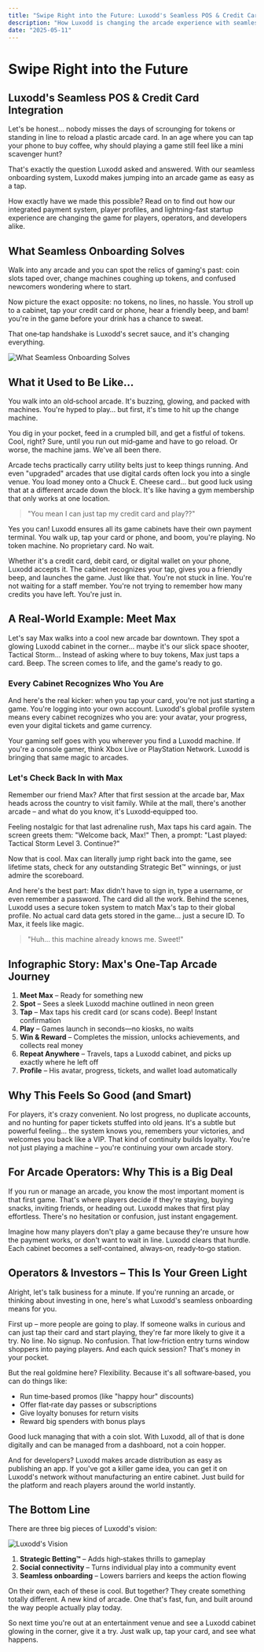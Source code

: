 ```yaml
---
title: "Swipe Right into the Future: Luxodd's Seamless POS & Credit Card Integration"
description: "How Luxodd is changing the arcade experience with seamless onboarding, global profiles, and instant play."
date: "2025-05-11"
---
```


# Swipe Right into the Future

## Luxodd's Seamless POS & Credit Card Integration

Let's be honest… nobody misses the days of scrounging for tokens or standing in line to reload a plastic arcade card. In an age where you can tap your phone to buy coffee, why should playing a game still feel like a mini scavenger hunt?

That's exactly the question Luxodd asked and answered. With our seamless onboarding system, Luxodd makes jumping into an arcade game as easy as a tap.

How exactly have we made this possible? Read on to find out how our integrated payment system, player profiles, and lightning-fast startup experience are changing the game for players, operators, and developers alike.

## What Seamless Onboarding Solves

Walk into any arcade and you can spot the relics of gaming's past: coin slots taped over, change machines coughing up tokens, and confused newcomers wondering where to start.

Now picture the exact opposite: no tokens, no lines, no hassle. You stroll up to a cabinet, tap your credit card or phone, hear a friendly beep, and bam! you're in the game before your drink has a chance to sweat.

That one‑tap handshake is Luxodd's secret sauce, and it's changing everything.

![What Seamless Onboarding Solves](./articles-images/swap-right-into-the-future/image1.png)

## What it Used to Be Like…

You walk into an old‑school arcade. It's buzzing, glowing, and packed with machines. You're hyped to play… but first, it's time to hit up the change machine.

You dig in your pocket, feed in a crumpled bill, and get a fistful of tokens. Cool, right? Sure, until you run out mid‑game and have to go reload. Or worse, the machine jams. We've all been there.

Arcade techs practically carry utility belts just to keep things running. And even "upgraded" arcades that use digital cards often lock you into a single venue. You load money onto a Chuck E. Cheese card… but good luck using that at a different arcade down the block. It's like having a gym membership that only works at one location.

> "You mean I can just tap my credit card and play??"

Yes you can! Luxodd ensures all its game cabinets have their own payment terminal. You walk up, tap your card or phone, and boom, you're playing. No token machine. No proprietary card. No wait.

Whether it's a credit card, debit card, or digital wallet on your phone, Luxodd accepts it. The cabinet recognizes your tap, gives you a friendly beep, and launches the game. Just like that. You're not stuck in line. You're not waiting for a staff member. You're not trying to remember how many credits you have left. You're just in.

## A Real‑World Example: Meet Max

Let's say Max walks into a cool new arcade bar downtown. They spot a glowing Luxodd cabinet in the corner… maybe it's our slick space shooter, Tactical Storm... Instead of asking where to buy tokens, Max just taps a card. Beep. The screen comes to life, and the game's ready to go.

### Every Cabinet Recognizes Who You Are

And here's the real kicker: when you tap your card, you're not just starting a game. You're logging into your own account. Luxodd's global profile system means every cabinet recognizes who you are: your avatar, your progress, even your digital tickets and game currency.

Your gaming self goes with you wherever you find a Luxodd machine. If you're a console gamer, think Xbox Live or PlayStation Network. Luxodd is bringing that same magic to arcades.

### Let's Check Back In with Max

Remember our friend Max? After that first session at the arcade bar, Max heads across the country to visit family. While at the mall, there's another arcade – and what do you know, it's Luxodd‑equipped too.

Feeling nostalgic for that last adrenaline rush, Max taps his card again. The screen greets them: "Welcome back, Max!" Then, a prompt: "Last played: Tactical Storm Level 3. Continue?"

Now that is cool. Max can literally jump right back into the game, see lifetime stats, check for any outstanding Strategic Bet™ winnings, or just admire the scoreboard.

And here's the best part: Max didn't have to sign in, type a username, or even remember a password. The card did all the work. Behind the scenes, Luxodd uses a secure token system to match Max's tap to their global profile. No actual card data gets stored in the game… just a secure ID. To Max, it feels like magic.

> "Huh… this machine already knows me. Sweet!"

## Infographic Story: Max's One-Tap Arcade Journey

1. **Meet Max** – Ready for something new
2. **Spot** – Sees a sleek Luxodd machine outlined in neon green
3. **Tap** – Max taps his credit card (or scans code). Beep! Instant confirmation
4. **Play** – Games launch in seconds—no kiosks, no waits
5. **Win & Reward** – Completes the mission, unlocks achievements, and collects real money
6. **Repeat Anywhere** – Travels, taps a Luxodd cabinet, and picks up exactly where he left off
7. **Profile** – His avatar, progress, tickets, and wallet load automatically

## Why This Feels So Good (and Smart)

For players, it's crazy convenient. No lost progress, no duplicate accounts, and no hunting for paper tickets stuffed into old jeans. It's a subtle but powerful feeling… the system knows you, remembers your victories, and welcomes you back like a VIP. That kind of continuity builds loyalty. You're not just playing a machine – you're continuing your own arcade story.

## For Arcade Operators: Why This is a Big Deal

If you run or manage an arcade, you know the most important moment is that first game. That's where players decide if they're staying, buying snacks, inviting friends, or heading out. Luxodd makes that first play effortless. There's no hesitation or confusion, just instant engagement.

Imagine how many players don't play a game because they're unsure how the payment works, or don't want to wait in line. Luxodd clears that hurdle. Each cabinet becomes a self‑contained, always‑on, ready‑to‑go station.

## Operators & Investors – This Is Your Green Light

Alright, let's talk business for a minute. If you're running an arcade, or thinking about investing in one, here's what Luxodd's seamless onboarding means for you.

First up – more people are going to play. If someone walks in curious and can just tap their card and start playing, they're far more likely to give it a try. No line. No signup. No confusion. That low‑friction entry turns window shoppers into paying players. And each quick session? That's money in your pocket.

But the real goldmine here? Flexibility. Because it's all software‑based, you can do things like:

- Run time‑based promos (like "happy hour" discounts)
- Offer flat‑rate day passes or subscriptions
- Give loyalty bonuses for return visits
- Reward big spenders with bonus plays

Good luck managing that with a coin slot. With Luxodd, all of that is done digitally and can be managed from a dashboard, not a coin hopper.

And for developers? Luxodd makes arcade distribution as easy as publishing an app. If you've got a killer game idea, you can get it on Luxodd's network without manufacturing an entire cabinet. Just build for the platform and reach players around the world instantly.

## The Bottom Line

There are three big pieces of Luxodd's vision:

![Luxodd's Vision](./articles-images/swap-right-into-the-future/image2.png)

1. **Strategic Betting™** – Adds high‑stakes thrills to gameplay
2. **Social connectivity** – Turns individual play into a community event
3. **Seamless onboarding** – Lowers barriers and keeps the action flowing

On their own, each of these is cool. But together? They create something totally different. A new kind of arcade. One that's fast, fun, and built around the way people actually play today.

So next time you're out at an entertainment venue and see a Luxodd cabinet glowing in the corner, give it a try. Just walk up, tap your card, and see what happens. 